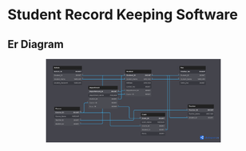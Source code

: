 # Student Record Keeping Software 

## Er Diagram 
<p align="center">
  <img src="/Er-Diagram/Er Diagram (Dark).png" width="350" title="Er Diagram(Dark)">
</p>